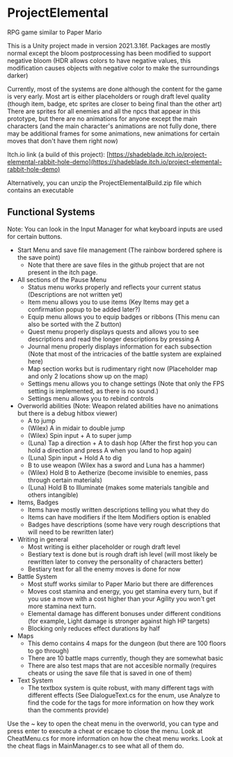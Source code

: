 # ProjectElemental
RPG game similar to Paper Mario

This is a Unity project made in version 2021.3.16f.
Packages are mostly normal except the bloom postprocessing has been modified to support negative bloom (HDR allows colors to have negative values, this modification causes objects with negative color to make the surroundings darker)

Currently, most of the systems are done although the content for the game is very early. Most art is either placeholders or rough draft level quality (though item, badge, etc sprites are closer to being final than the other art)
There are sprites for all enemies and all the npcs that appear in this prototype, but there are no animations for anyone except the main characters (and the main character's animations are not fully done, there may be additional frames for some animations, new animations for certain moves that don't have them right now)

Itch.io link (a build of this project): [https://shadeblade.itch.io/project-elemental-rabbit-hole-demo](https://shadeblade.itch.io/project-elemental-rabbit-hole-demo)

Alternatively, you can unzip the ProjectElementalBuild.zip file which contains an executable

## Functional Systems
Note: You can look in the Input Manager for what keyboard inputs are used for certain buttons.

- Start Menu and save file management (The rainbow bordered sphere is the save point)
	- Note that there are save files in the github project that are not present in the itch page.
- All sections of the Pause Menu
	- Status menu works properly and reflects your current status (Descriptions are not written yet)
	- Item menu allows you to use items (Key Items may get a confirmation popup to be added later?)
	- Equip menu allows you to equip badges or ribbons (This menu can also be sorted with the Z button)
	- Quest menu properly displays quests and allows you to see descriptions and read the longer descriptions by pressing A	
	- Journal menu properly displays information for each subsection (Note that most of the intricacies of the battle system are explained here)
	- Map section works but is rudimentary right now (Placeholder map and only 2 locations show up on the map)
	- Settings menu allows you to change settings (Note that only the FPS setting is implemented, as there is no sound.)
	- Settings menu allows you to rebind controls
- Overworld abilities (Note: Weapon related abilities have no animations but there is a debug hitbox viewer)
	- A to jump
	- (Wilex) A in midair to double jump
	- (Wilex) Spin input + A to super jump
	- (Luna) Tap a direction + A to dash hop (After the first hop you can hold a direction and press A when you land to hop again)
	- (Luna) Spin input + Hold A to dig
	- B to use weapon (Wilex has a sword and Luna has a hammer)
	- (Wilex) Hold B to Aetherize (become invisible to enemies, pass through certain materials)
	- (Luna) Hold B to Illuminate (makes some materials tangible and others intangible)
- Items, Badges
	- Items have mostly written descriptions telling you what they do
	- Items can have modifiers if the Item Modifiers option is enabled
	- Badges have descriptions (some have very rough descriptions that will need to be rewritten later)
- Writing in general
	- Most writing is either placeholder or rough draft level
	- Bestiary text is done but is rough draft ish level (will most likely be rewritten later to convey the personality of characters better)
	- Bestiary text for all the enemy moves is done for now
- Battle System
	- Most stuff works similar to Paper Mario but there are differences
	- Moves cost stamina and energy, you get stamina every turn, but if you use a move with a cost higher than your Agility you won't get more stamina next turn.
	- Elemental damage has different bonuses under different conditions (for example, Light damage is stronger against high HP targets)
	- Blocking only reduces effect durations by half
- Maps
	- This demo contains 4 maps for the dungeon (but there are 100 floors to go through)
	- There are 10 battle maps currently, though they are somewhat basic
	- There are also test maps that are not accesible normally (requires cheats or using the save file that is saved in one of them)
- Text System
  	- The textbox system is quite robust, with many different tags with different effects (See DialogueText.cs for the enum, use Analyze to find the code for the tags for more information on how they work than the comments provide)

Use the ~ key to open the cheat menu in the overworld, you can type and press enter to execute a cheat or escape to close the menu. Look at CheatMenu.cs for more information on how the cheat menu works. Look at the cheat flags in MainManager.cs to see what all of them do.
